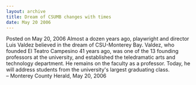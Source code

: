 ```yaml
---
layout: archive
title: Dream of CSUMB changes with times
date: May 20 2006
---
```





<span class="date">Posted on May 20, 2006    </span>
Almost a dozen years ago, playwright and director Luis Valdez
believed in the dream of CSU-Monterey Bay. Valdez, who founded El
Teatro Campesino 41 years ago, was one of the 13 founding
professors at the university, and established the teledramatic arts
and technology department. He remains on the faculty as a
professor. Today, he will address students from the university&apos;s
largest graduating class.<br>
&#x2013; Monterey County Herald, May 20, 2006<br/></br>




